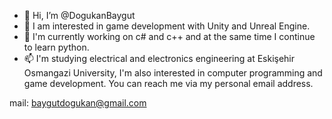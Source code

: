 - 👋 Hi, I’m @DogukanBaygut
- 👀 I am interested in game development with Unity and Unreal Engine.
- 🌱 I'm currently working on c# and c++ and at the same time I continue to learn python.
- 📫 I'm studying electrical and electronics engineering at Eskişehir Osmangazi University, I'm also interested in computer programming and game development. You can reach me via my personal email address.

mail: baygutdogukan@gmail.com

<!---
DogukanBaygut/DogukanBaygut is a ✨ special ✨ repository because its `README.md` (this file) appears on your GitHub profile.
You can click the Preview link to take a look at your changes.
--->
